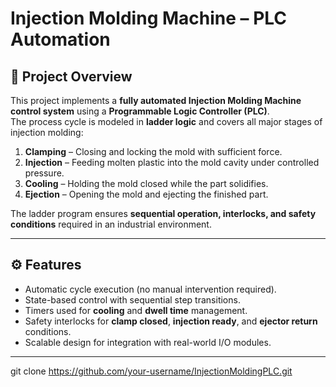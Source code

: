 # Injection Molding Machine – PLC Automation

## 📌 Project Overview
This project implements a **fully automated Injection Molding Machine control system** using a **Programmable Logic Controller (PLC)**.  
The process cycle is modeled in **ladder logic** and covers all major stages of injection molding:

1. **Clamping** – Closing and locking the mold with sufficient force.  
2. **Injection** – Feeding molten plastic into the mold cavity under controlled pressure.  
3. **Cooling** – Holding the mold closed while the part solidifies.  
4. **Ejection** – Opening the mold and ejecting the finished part.  

The ladder program ensures **sequential operation, interlocks, and safety conditions** required in an industrial environment.

---

## ⚙️ Features
- Automatic cycle execution (no manual intervention required).  
- State-based control with sequential step transitions.  
- Timers used for **cooling** and **dwell time** management.  
- Safety interlocks for **clamp closed**, **injection ready**, and **ejector return** conditions.  
- Scalable design for integration with real-world I/O modules.     

---

   git clone https://github.com/your-username/InjectionMoldingPLC.git
